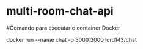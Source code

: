 # multi-room-chat-api

#Comando para executar o container Docker

docker run --name chat -p 3000:3000 lord143/chat